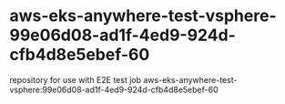 # aws-eks-anywhere-test-vsphere-99e06d08-ad1f-4ed9-924d-cfb4d8e5ebef-60
repository for use with E2E test job aws-eks-anywhere-test-vsphere:99e06d08-ad1f-4ed9-924d-cfb4d8e5ebef-60
